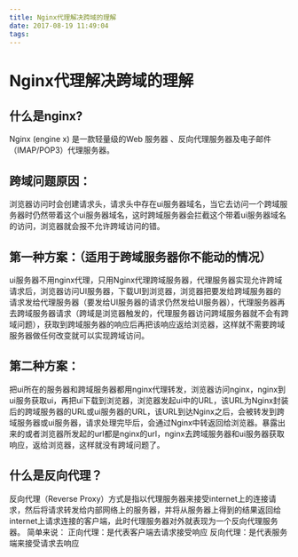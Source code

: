 ```yaml
---
title: Nginx代理解决跨域的理解
date: 2017-08-19 11:49:04
tags:
---
```

# Nginx代理解决跨域的理解 #
  ## 什么是nginx? ##
  Nginx (engine x) 是一款轻量级的Web 服务器 、反向代理服务器及电子邮件（IMAP/POP3）代理服务器。
  ## 跨域问题原因：
  浏览器访问时会创建请求头，请求头中存在ui服务器域名，当它去访问一个跨域服务器时仍然带着这个ui服务器域名，这时跨域服务器会拦截这个带着ui服务器域名的访问，浏览器就会报不允许跨域访问的错。
  ## 第一种方案：（适用于跨域服务器你不能动的情况）
  ui服务器不用nginx代理，只用Nginx代理跨域服务器，代理服务器实现允许跨域请求后，浏览器访问UI服务器，下载UI到浏览器，浏览器把要发给跨域服务器的请求发给代理服务器（要发给UI服务器的请求仍然发给UI服务器），代理服务器再去跨域服务器请求（跨域是浏览器触发的，代理服务器访问跨域服务器就不会有跨域问题），获取到跨域服务器的响应后再把该响应返给浏览器，这样就不需要跨域服务器做任何改变就可以实现跨域访问。
  ## 第二种方案：
  把ui所在的服务器和跨域服务器都用nginx代理转发，浏览器访问nginx，nginx到ui服务获取ui，再把ui下载到浏览器，浏览器发起ui中的URL，该URL为Nginx封装后的跨域服务器的URL或ui服务器的URL，该URL到达Nginx之后，会被转发到跨域服务器或ui服务器，请求处理完毕后，会通过Nginx中转返回给浏览器。暴露出来的或者浏览器所发起的url都是nginx的url，nginx去跨域服务器和ui服务器获取响应，返给浏览器，这样就没有跨域问题了。
  ## 什么是反向代理？
  反向代理（Reverse Proxy）方式是指以代理服务器来接受internet上的连接请求，然后将请求转发给内部网络上的服务器，并将从服务器上得到的结果返回给internet上请求连接的客户端，此时代理服务器对外就表现为一个反向代理服务器。
  简单来说：
  正向代理：是代表客户端去请求接受响应
  反向代理：是代表服务端来接受请求去响应